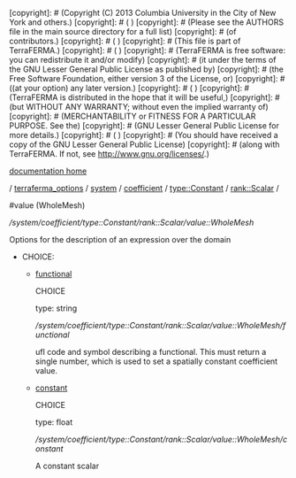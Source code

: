 [copyright]: # (Copyright (C) 2013 Columbia University in the City of New York and others.)
[copyright]: # ( )
[copyright]: # (Please see the AUTHORS file in the main source directory for a full list)
[copyright]: # (of contributors.)
[copyright]: # ( )
[copyright]: # (This file is part of TerraFERMA.)
[copyright]: # ( )
[copyright]: # (TerraFERMA is free software: you can redistribute it and/or modify)
[copyright]: # (it under the terms of the GNU Lesser General Public License as published by)
[copyright]: # (the Free Software Foundation, either version 3 of the License, or)
[copyright]: # ((at your option) any later version.)
[copyright]: # ( )
[copyright]: # (TerraFERMA is distributed in the hope that it will be useful,)
[copyright]: # (but WITHOUT ANY WARRANTY; without even the implied warranty of)
[copyright]: # (MERCHANTABILITY or FITNESS FOR A PARTICULAR PURPOSE. See the)
[copyright]: # (GNU Lesser General Public License for more details.)
[copyright]: # ( )
[copyright]: # (You should have received a copy of the GNU Lesser General Public License)
[copyright]: # (along with TerraFERMA. If not, see <http://www.gnu.org/licenses/>.)

[documentation home](Documentation)

/ [terraferma_options](../../../../../terraferma_options.md) / [system](../../../../system.md) / [coefficient](../../../coefficient.md) / [type::Constant](../../type__Constant.md) / [rank::Scalar](../rank__Scalar.md) /

#value (WholeMesh)

*/system/coefficient/type::Constant/rank::Scalar/value::WholeMesh*

Options for the description of an expression over the domain

* CHOICE:
    * [functional](value__WholeMesh/functional.md "child")

        CHOICE 

        type: string

        */system/coefficient/type::Constant/rank::Scalar/value::WholeMesh/functional*

        ufl code and symbol describing a functional.  This must return a single number, which is used to set a spatially constant coefficient value.

    * [constant](value__WholeMesh/constant.md "child")

        CHOICE 

        type: float

        */system/coefficient/type::Constant/rank::Scalar/value::WholeMesh/constant*

        A constant scalar

[autogenerated]: # (This file was automatically generated from the schema file:/home/cwilson/repos/github/TerraFERMA/TerraFERMA/buckettools/schemas/function.rng.)

